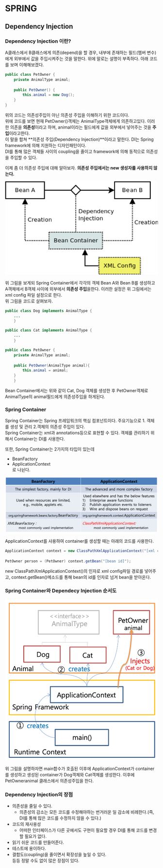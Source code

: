 # SPRING
## Dependency Injection

### Dependency Injection 이란?
A클래스에서 B클래스에게 의존(depend)을 할 경우, 내부에 존재하는 필드(멤버 변수)에게 외부에서 값을 주입시켜주는 것을 말한다.
위에 말로는 설명이 부족하다. 아래 코드를 보며 이해해보겠다.

```java
public class PetOwner {
    private AnimalType animal;
    
    public PetOwner() {
        this.animal = new Dog();
    }
}
```
위의 코드는 의존성주입이 아닌 의존성 주입을 이해하기 위한 코드이다.  
위에 코드를 보면 현재 PetOwner()객체는 AnimalType객체에게 의존하고있다.
이러한 의존을 **의존성**이라고 하며, animal이라는 필드에게 값을 외부에서 넣어주는 것을 **주입**이라고한다.  
이 말을 합쳐 **의존성 주입(Dependency Injection)**이라고 말한다. 
DI는 Spring framework에 의해 지원하는 디자인패턴이다.  
DI를 통해 많은 객체들 사이의 coupling을 줄이고 framework에 의해 동적으로 의존성을 주입할 수 있다.
 
이제 좀 더 의존성 주입에 대해 알아보자.
**의존성 주입에서는 new 생성자를 사용하지 않는다.**

![Dependency Injection](./image/img1.png)

위 그림을 보게되 Spring Container에서 각각의 객체 Bean A와 Bean B를 생성하고 A객체에서 B객체 사이에 외부에서 **의존성 주입**을한다. 
이러한 설정은 위 그림에서는 xml config 파일 설정으로 한다.  
위 그림을 코드로 살펴보자.

```java
public class Dog implements AnimalType {
    ...
    }
```

```java
public class Cat implements AnimalType {
    ...   
    }
```

```java
public class PetOwner {
    private AnimalType animal;
    
    public PetOwner(AnimalType animal){
        this.animal = animal;
    }
    }
```


Bean Container에서는 위와 같이 Cat, Dog 객체를 생성한 후 PetOwner객체로 AnimalType의 animal필드에게 의존성주입을 하게된다.

### Spring Container
Spring Container는 Spring 프레임워크의 핵심 컴포넌트이다.
주요기능으로 1. 객체를 생성 및 관리 2.객체의 의존성 주입이 있다.  
Spring Container는 xml과 annotations등으로 표현할 수 있다.
객체를 관리하기 위해서 Container는 DI를 사용한다.

또한, Spring Container는 2가지의 타입이 있는데
* BeanFactory
* ApplicationContext  
로 나뉜다.  

![BeanFactory vs ApplicationContext ](./image/img2.png)

ApplicationContext를 사용하여 container를 생성할 때는 아래의 코드를 사용한다.

```java
ApplicationContext context = new ClassPathXmlApplicationContext("[xml config path]");

PetOwner person = (PetOwner) context.getBean("[bean id]");
```

new ClassPathXmlApplicationContext()의 인자로 xml config파일 경로를 넣어주고, context.getBean()메소드를 통해 bean의 id를 인자로 넘겨
bean을 받아온다.  

### Spring Container와 Dependecy Injection 순서도

![Spring Container와 Dependecy Injection 순서도](./image/img3.png)

위 그림을 설명하자면 main함수가 호출된 이후에 ApplicationContext가 container를 생성하고 생성된 container가 Dog객체와 Cat객체를 생성한다. 이후에 PetOwneranimal 클래스에서 의존성주입을 한다.


### Dependency Injection의 장점
* 의존성을 줄일 수 있다.
  - 의존성의 감소는 모든 코드를 수정해야하는 번거러운 일 감소에 비례한다.(즉, DI를 통해 많은 코드를 수정하지 않을 수 있다.)
* 코드의 재사용성
  - 어떠한 인터페이스가 다른 곳에서도 구현이 필요할 경우 DI를 통해 코드를 변경할 필요가 없다.
* 읽기 쉬운 코드를 만들어준다.
* 테스트에 용이하다.
* 결합도(coupling)을 줄이면서 확장성을 높일 수 있다.  
등등 정말 수도 없이 많은 장점이 있다.